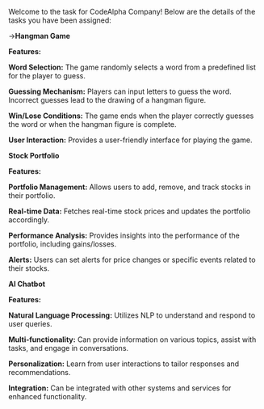 Welcome to the task for CodeAlpha Company! Below are the details of the tasks you have been assigned:

->**Hangman Game**

**Features:**

**Word Selection:** 
The game randomly selects a word from a predefined list for the player to guess.

**Guessing Mechanism:** 
Players can input letters to guess the word. Incorrect guesses lead to the drawing of a hangman figure.

**Win/Lose Conditions:**
The game ends when the player correctly guesses the word or when the hangman figure is complete.

**User Interaction:**
Provides a user-friendly interface for playing the game.

**Stock Portfolio**

**Features:**

**Portfolio Management:** 
Allows users to add, remove, and track stocks in their portfolio.

**Real-time Data:** 
Fetches real-time stock prices and updates the portfolio accordingly.

**Performance Analysis:**
Provides insights into the performance of the portfolio, including gains/losses.

**Alerts:** 
Users can set alerts for price changes or specific events related to their stocks.

**AI Chatbot**

**Features:**

**Natural Language Processing:**
Utilizes NLP to understand and respond to user queries.

**Multi-functionality:** 
Can provide information on various topics, assist with tasks, and engage in conversations.

**Personalization:**
Learn from user interactions to tailor responses and recommendations.

**Integration:**
Can be integrated with other systems and services for enhanced functionality.
